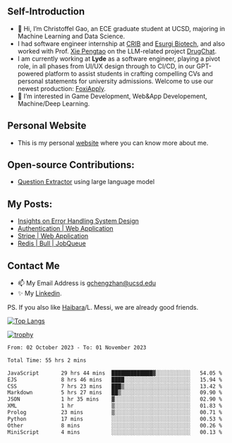 ## Self-Introduction
- 👋 Hi, I’m Christoffel Gao, an ECE graduate student at UCSD, majoring in Machine Learning and Data Science.
- I had software engineer internship at [CRIB](https://www.linkedin.com/company/trycrib/) and [Esurgi Biotech](https://myesurgi.com/), and also worked with Prof. [Xie Pengtao](https://pengtaoxie.github.io/) on the LLM-related project [DrugChat](https://github.com/UCSD-AI4H/drugchat).
- I am currently working at **Lyde** as a software engineer, playing a pivot role, in all phases from UI/UX design through to CI/CD, in our GPT-powered platform to assist students in crafting compelling CVs and personal statements for university admissions. Welcome to use our newest production: [FoxiApply](https://lyde.io).
- 👀 I’m interested in Game Development, Web&App Developement, Machine/Deep Learning.

## Personal Website
-  This is my personal [website](https://gaochengzhan.netlify.app/) where you can know more about me.

## Open-source Contributions:
- [Question Extractor](https://github.com/nestordemeure/question_extractor) using large language model

## My Posts:
- [Insights on Error Handling System Design](https://gaochengzhan.netlify.app/post/error-handling/)
- [Authentication | Web Application](https://gaochengzhan.netlify.app/post/authentication/)
- [Stripe | Web Application](https://gaochengzhan.netlify.app/post/stripe/)
- [Redis | Bull | JobQueue](https://gaochengzhan.netlify.app/post/job-queue/)

## Contact Me
- 📫 My Email Address is gchengzhan@ucsd.edu
- ✨ My [Linkedin](https://www.linkedin.com/in/chengzhan-christoffel-gao/).

PS. If you also like [Haibara](https://www.detectiveconanworld.com/wiki/Ai_Haibara)/L. Messi, we are already good friends.

[![Top Langs](https://github-readme-stats.vercel.app/api/top-langs/?username=gaochengzhan&layout=compact&exclude_repo=CNN-based-Image-Recognition-for-AsianGiant-Hornets,Machine-Learning-and-Data-Computing-Tongji,NLP-on-Blogs-during-COVID-19-Pandemic,CSE258-Web-Mining-and-Recommder-System,Stock-Prediction-using-LSTM-Model)](https://github.com/anuraghazra/github-readme-stats)

[![trophy](https://github-profile-trophy.vercel.app/?username=gaochengzhan&theme=flat&row=1&margin-w=12)](https://github.com/ryo-ma/github-profile-trophy)

<!--START_SECTION:waka-->

```txt
From: 02 October 2023 - To: 01 November 2023

Total Time: 55 hrs 2 mins

JavaScript       29 hrs 44 mins  █████████████▓░░░░░░░░░░░   54.05 %
EJS              8 hrs 46 mins   ████░░░░░░░░░░░░░░░░░░░░░   15.94 %
CSS              7 hrs 23 mins   ███▒░░░░░░░░░░░░░░░░░░░░░   13.42 %
Markdown         5 hrs 27 mins   ██▒░░░░░░░░░░░░░░░░░░░░░░   09.90 %
JSON             1 hr 35 mins    ▓░░░░░░░░░░░░░░░░░░░░░░░░   02.90 %
XML              1 hr            ▒░░░░░░░░░░░░░░░░░░░░░░░░   01.83 %
Prolog           23 mins         ▒░░░░░░░░░░░░░░░░░░░░░░░░   00.71 %
Python           17 mins         ░░░░░░░░░░░░░░░░░░░░░░░░░   00.53 %
Other            8 mins          ░░░░░░░░░░░░░░░░░░░░░░░░░   00.26 %
MiniScript       4 mins          ░░░░░░░░░░░░░░░░░░░░░░░░░   00.13 %
```

<!--END_SECTION:waka-->

<!---
gaochengzhan/gaochengzhan is a ✨ special ✨ repository because its `README.md` (this file) appears on your GitHub profile.
You can click the Preview link to take a look at your changes.
--->
